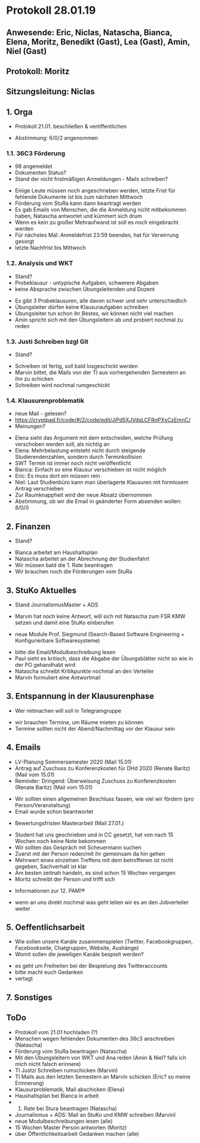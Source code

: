 ---
---

# Protokoll 28.01.19

## Anwesende: Eric, Niclas, Natascha, Bianca, Elena, Moritz, Benedikt (Gast), Lea (Gast), Amin, Niel (Gast)

## Protokoll: Moritz

## Sitzungsleitung: Niclas

## 1. Orga

- Protokoll 21.01. beschließen & veröffentlichen

* Abstimmung: 6/0/2 angenommen

### 1.1. 36C3 Förderung

- 98 angemeldet
- Dokumenten Status?
- Stand der nicht fristmäßigen Anmeldungen - Mails schreiben?

* Einige Leute müssen noch angeschrieben werden, letzte Frist für fehlende Dokumente ist bis zum nächsten Mittwoch
* Förderung vom StuRa kann dann beantragt werden
* Es gab Emails von Menschen, die die Anmeldung nicht mitbekommen haben, Natascha antwortet und kümmert sich drum
* Wenn es kein zu großer Mehraufwand ist soll es noch eingebracht werden
* Für nächstes Mal: Anmeldefrist 23:59 beenden, hat für Verwirrung gesorgt
* letzte Nachfrist bis Mittwoch

### 1.2. Analysis und WKT

- Stand?
- Probeklausur - untypische Aufgaben, schwerere Abgaben
- keine Absprache zwischen Übungsleitenden und Dozent

* Es gibt 3 Probeklausuren, alle davon schwer und sehr unterschiedlich
* Übungsleiter dürfen keine Klausuraufgaben schreiben
* Übungsleiter tun schon ihr Bestes, wir können nicht viel machen
* Amin spricht sich mit den Übungsleitern ab und probiert nochmal zu reden

### 1.3. Justi Schreiben bzgl Git

- Stand?

* Schreiben ist fertig, soll bald losgeschickt werden
* Marvin bittet, die Mails von der TI aus vorhergehenden Semestern an ihn zu schicken
* Schreiben wird nochmal rumgeschickt

### 1.4. Klausurenproblematik

- neue Mail - gelesen?
- https://cryptpad.fr/code/#/2/code/edit/JiPd5XJVdsLCFRnPXsCzEmnC/
- Meinungen?

* Elena sieht das Argument mit dem entscheiden, welche Prüfung verschoben werden soll, als nichtig an
* Elena: Mehrbelastung entsteht nicht durch steigende Studierendenzahlen, sondern durch Terminkollision
* SWT Termin ist immer noch nicht veröffentlicht
* Bianca: Einfach so eine Klausur verschieben ist nicht möglich
* Eric: Es muss dort ein müssen rein
* Niel: Laut Studienbüro kann man überlagerte Klausuren mit formlosem Antrag verschieben
* Zur Raumknappheit wird der neue Absatz übernommen
* Abstimmung, ob wir die Email in geänderter Form absenden wollen: 8/0/0

## 2. Finanzen

- Stand?

* Bianca arbeitet am Haushaltsplan
* Natascha arbeitet an der Abrechnung der Studienfahrt
* Wir müssen bald die 1. Rate beantragen
* Wir brauchen noch die Förderungen vom StuRa

## 3. StuKo Aktuelles

- Stand JournalismusMaster + ADS

* Marvin hat noch keine Antwort, will sich mit Natascha zum FSR KMW setzen und damit eine StuKo einberufen

- neue Module Prof. Siegmund (Search-Based Software Engineering + Konfigurierbare Softwaresysteme)

* bitte die Email/Modulbeschreibung lesen
* Paul sieht es kritisch, dass die Abgabe der Übungsblätter nicht so wie in der PO gehandhabt wird
* Natascha schreibt Kritikpunkte nochmal an den Verteiler
* Marvin formuliert eine Antwortmail

## 3. Entspannung in der Klausurenphase

- Wer mitmachen will soll in Telegramgruppe

* wir brauchen Termine, um Räume mieten zu können
* Termine sollten nicht der Abend/Nachmittag vor der Klausur sein

## 4. Emails

- LV-Planung Sommersemester 2020 (Mail 15.01)
- Antrag auf Zuschuss zu Konferenzkosten für DHd 2020 (Renate Baritz) (Mail vom 15.01)
- Reminder: Dringend: Überweisung Zuschuss zu Konferenzkosten (Renate Baritz) (Mail vom 15.01)

* Wir sollten einen allgemeinen Beschluss fassen, wie viel wir fördern (pro Person/Veranstaltung)
* Email wurde schon beantwortet

- Bewertungsfristen Masterarbeit (Mail 27.01.)

* Student hat uns geschrieben und in CC gesetzt, hat von nach 15 Wochen noch keine Note bekommen
* Wir sollten das Gespräch mit Scheuermann suchen
* Zuerst mit der Person reden/mit ihr gemeinsam da hin gehen
* Mehrwert eines einzelnen Treffens mit dem betroffenen ist nicht gegeben, Sachverhalt ist klar
* Am besten zeitnah handeln, es sind schon 15 Wochen vergangen
* Moritz schreibt der Person und trifft sich

- Informationen zur 12. PAM!®

* wenn an uns direkt nochmal was geht leiten wir es an den Jobverteiler weiter

## 5. Oeffentlichsarbeit

- Wie sollen unsere Kanäle zusammenspielen (Twitter, Facebookgruppen, Facebookseite, Chatgruppen, Website, Aushänge)
- Womit sollen die jeweiligen Kanäle bespielt werden?

* es geht um Freiheiten bei der Bespielung des Twitteraccounts
* bitte macht euch Gedanken
* vertagt

## 7. Sonstiges

## ToDo

- Protokoll vom 21.01 hochladen (?)
- Menschen wegen fehlenden Dokumenten des 36c3 anschreiben (Natascha)
- Förderung vom StuRa beantragen (Natascha)
- Mit den Übungsleitern von WKT und Ana reden (Amin & Niel? falls ich mich nicht falsch erinnere)
- TI Justzi Schreiben rumschicken (Marvin)
- TI Mails aus den letzten Semestern an Marvin schicken (Eric? so meine Erinnerung)
- Klausurproblematik, Mail abschicken (Elena)
- Haushaltsplan bei Bianca in arbeit
- 1. Rate bei Stura beantragen (Natascha)
- Journalismus + ADS: Mail an StuKo und KMW schreiben (Marvin)
- neue Modulbeschreibungen lesen (alle)
- 15 Wochen Master Person antworten (Moritz)
- über Öffentlichkeitsarbeit Gedanken machen (alle)
